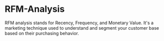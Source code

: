 # RFM-Analysis
RFM analysis stands for Recency, Frequency, and Monetary Value. It's a marketing technique used to understand and segment your customer base based on their purchasing behavior.
